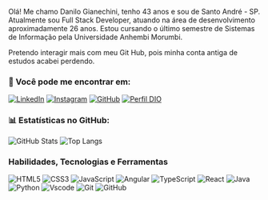 Olá! Me chamo Danilo Gianechini, tenho 43 anos e sou de Santo André - SP.
Atualmente sou Full Stack Developer, atuando na área de desenvolvimento aproximadamente 26 anos. Estou cursando o último semestre de Sistemas de Informação pela Universidade Anhembi Morumbi.

Pretendo interagir mais com meu Git Hub, pois minha conta antiga de estudos acabei perdendo.

### 📲 Você pode me encontrar em:
[![LinkedIn](https://img.shields.io/badge/LinkedIn-0077B5?style=for-the-badge&logo=linkedin&logoColor=white)](https://www.linkedin.com/in/danilogianechini)
[![Instagram](https://img.shields.io/badge/-Instagram-%23E4405F?style=for-the-badge&logo=instagram&logoColor=white)](https://www.instagram.com/danilogianechini)
[![GitHub](https://img.shields.io/badge/GitHub-000?style=for-the-badge&logo=github&logoColor=30A3DC)](https://github.com/danilogianechini)
[![Perfil DIO](https://img.shields.io/badge/-Meu%20Perfil%20na%20DIO-30A3DC?style=for-the-badge)](https://www.dio.me/users/danilo_gianechini)

### 📊 Estatísticas no GitHub:
![GitHub Stats](https://github-readme-stats.vercel.app/api?username=danilogianechini&locale=pt-br&theme=tokyonight&include_all_commits=true&count_private=true&show_icons=true&hide_title=true&rank_icon=github)
![Top Langs](https://github-readme-stats-git-masterrstaa-rickstaa.vercel.app/api/top-langs/?username=danilogianechini&locale=pt-br&layout=compact&bg_color=000&border_color=30A3DC&title_color=E94D5F&text_color=FFF)

### Habilidades, Tecnologias e Ferramentas
![HTML5](https://img.shields.io/badge/HTML-000?style=for-the-badge&logo=html5&logoColor=30A3DC)
![CSS3](https://img.shields.io/badge/CSS3-000?style=for-the-badge&logo=css3&logoColor=E94D5F)
![JavaScript](https://img.shields.io/badge/JavaScript-000?style=for-the-badge&logo=javascript&logoColor=30A3DC)
![Angular](https://img.shields.io/badge/Angular-000?style=for-the-badge&logo=angular&logoColor=DD0031)
![TypeScript](https://img.shields.io/badge/typescript-000.svg?style=for-the-badge&logo=typescript&logoColor=007ACC)
![React](https://img.shields.io/badge/React-000?style=for-the-badge&logo=react&logoColor=61DAFB)
![Java](https://img.shields.io/badge/java-%23000.svg?style=for-the-badge&logo=openjdk&logoColor=ED8B00)
![Python](https://img.shields.io/badge/Python-000?style=for-the-badge&logo=python&logoColor=30A3DC)
![Vscode](https://img.shields.io/badge/Vscode-000?style=for-the-badge&logo=visual-studio-code&logoColor=007ACC)
![Git](https://img.shields.io/badge/Git-000?style=for-the-badge&logo=git&logoColor=E94D5F)
![GitHub](https://img.shields.io/badge/GitHub-000?style=for-the-badge&logo=github&logoColor=30A3DC)

